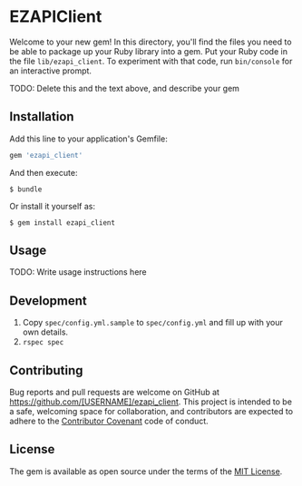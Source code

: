 # EZAPIClient

Welcome to your new gem! In this directory, you'll find the files you need to be able to package up your Ruby library into a gem. Put your Ruby code in the file `lib/ezapi_client`. To experiment with that code, run `bin/console` for an interactive prompt.

TODO: Delete this and the text above, and describe your gem

## Installation

Add this line to your application's Gemfile:

```ruby
gem 'ezapi_client'
```

And then execute:

    $ bundle

Or install it yourself as:

    $ gem install ezapi_client

## Usage

TODO: Write usage instructions here

## Development

1. Copy `spec/config.yml.sample` to `spec/config.yml` and fill up with your own details.
2. `rspec spec`

## Contributing

Bug reports and pull requests are welcome on GitHub at https://github.com/[USERNAME]/ezapi_client. This project is intended to be a safe, welcoming space for collaboration, and contributors are expected to adhere to the [Contributor Covenant](http://contributor-covenant.org) code of conduct.


## License

The gem is available as open source under the terms of the [MIT License](http://opensource.org/licenses/MIT).


